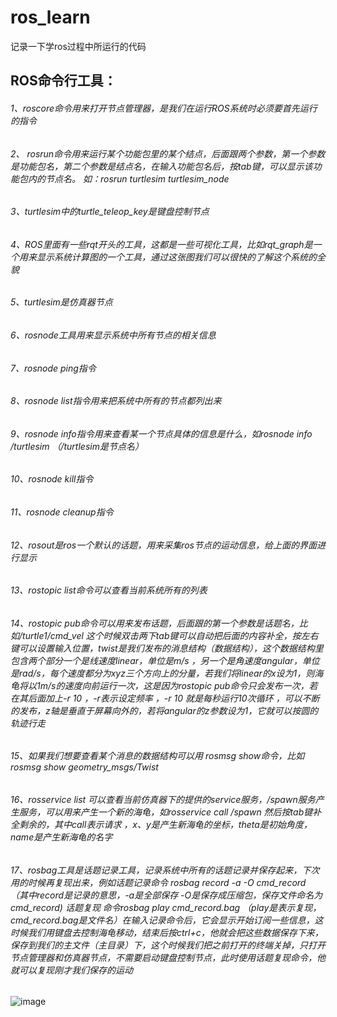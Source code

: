 # ros_learn
记录一下学ros过程中所运行的代码

## ROS命令行工具：

###### 1、roscore命令用来打开节点管理器，是我们在运行ROS系统时必须要首先运行的指令

######  2、 rosrun命令用来运行某个功能包里的某个结点，后面跟两个参数，第一个参数是功能包名，第二个参数是结点名，在输入功能包名后，按tab键，可以显示该功能包内的节点名。 如：rosrun turtlesim turtlesim_node
 
###### 3、turtlesim中的turtle_teleop_key是键盘控制节点

###### 4、ROS里面有一些rqt开头的工具，这都是一些可视化工具，比如rqt_graph是一个用来显示系统计算图的一个工具，通过这张图我们可以很快的了解这个系统的全貌

###### 5、turtlesim是仿真器节点

###### 6、rosnode工具用来显示系统中所有节点的相关信息

###### 7、rosnode ping指令

###### 8、rosnode list指令用来把系统中所有的节点都列出来

###### 9、rosnode info指令用来查看某一个节点具体的信息是什么，如rosnode info /turtlesim （/turtlesim是节点名）

###### 10、rosnode kill指令

###### 11、rosnode cleanup指令

###### 12、rosout是ros一个默认的话题，用来采集ros节点的运动信息，给上面的界面进行显示

###### 13、rostopic list命令可以查看当前系统所有的列表

###### 14、rostopic pub命令可以用来发布话题，后面跟的第一个参数是话题名，比如/turtle1/cmd_vel 这个时候双击两下tab键可以自动把后面的内容补全，按左右键可以设置输入位置，twist是我们发布的消息结构（数据结构），这个数据结构里包含两个部分一个是线速度linear，单位是m/s ，另一个是角速度angular，单位是rad/s，每个速度都分为xyz三个方向上的分量，若我们将linear的x设为1，则海龟将以1m/s的速度向前运行一次，这是因为rostopic pub命令只会发布一次，若在其后面加上-r 10 ，-r表示设定频率 ，-r 10 就是每秒运行10次循环 ，可以不断的发布，z轴是垂直于屏幕向外的，若将angular的z参数设为1，它就可以按圆的轨迹行走

###### 15、如果我们想要查看某个消息的数据结构可以用 rosmsg show命令，比如rosmsg show geometry_msgs/Twist

###### 16、rosservice list 可以查看当前仿真器下的提供的service服务，/spawn服务产生服务，可以用来产生一个新的海龟，如rosservice call /spawn 然后按tab键补全剩余的，其中call表示请求 ，x、y是产生新海龟的坐标，theta是初始角度，name是产生新海龟的名字

######  17、rosbag工具是话题记录工具，记录系统中所有的话题记录并保存起来，下次用的时候再复现出来，例如话题记录命令 rosbag record -a -O cmd_record （其中record是记录的意思，-a是全部保存 -O是保存成压缩包，保存文件命名为cmd_record) 话题复现 命令rosbag play cmd_record.bag （play是表示复现，cmd_record.bag是文件名）在输入记录命令后，它会显示开始订阅一些信息，这时候我们用键盘去控制海龟移动，结束后按ctrl+c，他就会把这些数据保存下来，保存到我们的主文件（主目录）下，这个时候我们把之前打开的终端关掉，只打开节点管理器和仿真器节点，不需要启动键盘控制节点，此时使用话题复现命令，他就可以复现刚才我们保存的运动
 
 ![image](https://user-images.githubusercontent.com/105849204/182982525-5a9b3811-f52f-4993-8cac-f42f70cf6ce8.png)


